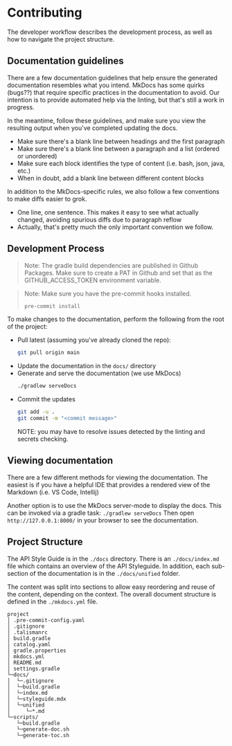 # Contributing

The developer workflow describes the development process, as well as how to navigate the project structure.

## Documentation guidelines

There are a few documentation guidelines that help ensure the generated documentation resembles what you intend.
MkDocs has some quirks (bugs??) that require specific practices in the documentation to avoid.
Our intention is to provide automated help via the linting, but that's still a work in progress.

In the meantime, follow these guidelines, and make sure you view the resulting output when you've completed updating the docs.

- Make sure there's a blank line between headings and the first paragraph
- Make sure there's a blank line between a paragraph and a list (ordered or unordered)
- Make sure each block identifies the type of content (i.e. bash, json, java, etc.)
- When in doubt, add a blank line between different content blocks

In addition to the MkDocs-specific rules, we also follow a few conventions to make diffs easier to grok.

- One line, one sentence.
This makes it easy to see what actually changed, avoiding spurious diffs due to paragraph reflow
- Actually, that's pretty much the only important convention we follow.

## Development Process

> Note: The gradle build dependencies are published in Github Packages. Make sure to create a PAT in Github and set that as the GITHUB_ACCESS_TOKEN environment variable.

> Note: Make sure you have the pre-commit hooks installed.
> ```bash
> pre-commit install
> ```

To make changes to the documentation, perform the following from the root of the project:

- Pull latest (assuming you've already cloned the repo):
    ```bash
    git pull origin main
    ```
- Update the documentation in the `docs/` directory
- Generate and serve the documentation (we use MkDocs)
    ```bash
    ./gradlew serveDocs
    ```
- Commit the updates
   ```bash
   git add -u .
   git commit -m "<commit message>"
   ```
   NOTE: you may have to resolve issues detected by the linting and secrets checking.

## Viewing documentation

There are a few different methods for viewing the documentation.
The easiest is if you have a helpful IDE that provides a rendered view of the Markdown (i.e. VS Code, Intellij)

Another option is to use the MkDocs server-mode to display the docs.
This can be invoked via a gradle task: `./gradlew serveDocs`
Then open `http://127.0.0.1:8000/` in your browser to see the documentation.

## Project Structure

The API Style Guide is in the `./docs` directory.
There is an `./docs/index.md` file which contains an overview of the API Styleguide.
In addition, each sub-section of the documentation is in the `./docs/unified` folder.

The content was split into sections to allow easy reordering and reuse of the content, depending on the context.
The overall document structure is defined in the `./mkdocs.yml` file.

```
project
│ .pre-commit-config.yaml
│ .gitignore
│ .talismanrc
│ build.gradle
│ catalog.yaml
│ gradle.properties
│ mkdocs.yml
│ README.md
│ settings.gradle
└─docs/
│  └─.gitignore
│  └─build.gradle
│  └─index.md
│  └─styleguide.mdx
│  └─unified
│     └─*.md
└─scripts/
   └─build.gradle
   └─generate-doc.sh
   └─generate-toc.sh
```
